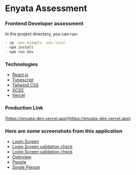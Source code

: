 # Enyata Assessment

### Frontend Developer assessment

In the project directory, you can run:


```js
- cp .env.example .env.local
- npm install
- npm run dev
```

### Technologies

- [React.js](https://react.dev/)
- [Typescript](https://www.typescriptlang.org/)
- [Tailwind CSS](https://tailwindcss.com/)
- [SCSS](https://sass-lang.com/)
- [Vercel](https://vercel.com/)

### Production Link
[https://enyata-den.vercel.app](https://enyata-den.vercel.app)



### Here are some screenshots from this application

- [Login Screen](https://tinyurl.com/27eopsdl)
- [Login Screen validation check](https://tinyurl.com/2aot2zf2)
- [Login Screen validation check](https://tinyurl.com/2aot2zf2)
- [Overview](https://tinyurl.com/22t633ts)
- [People](https://tinyurl.com/2dk7ogb9)
- [Single Person](https://tinyurl.com/29zewsvw)
